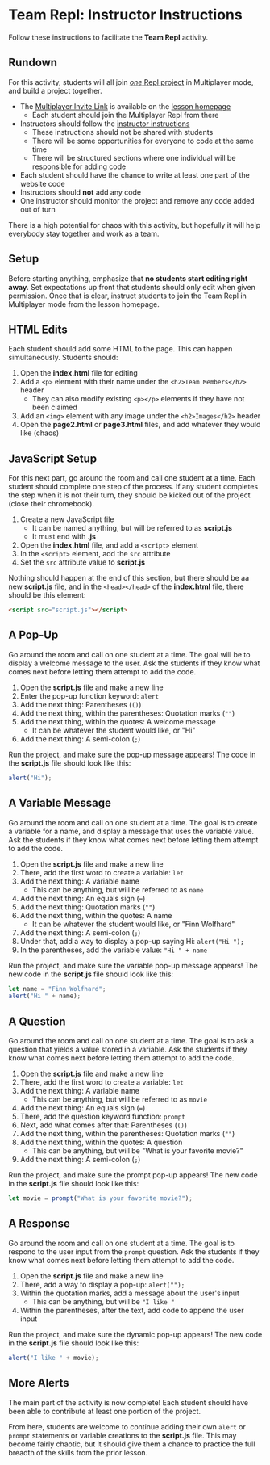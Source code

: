 # Team Repl: Instructor Instructions
Follow these instructions to facilitate the **Team Repl** activity.

## Rundown
For this activity, students will all join [_one_ Repl project](https://replit.com/@HylandOutreach/UcsJsIntroReview) in Multiplayer mode, and build a project together.

- The [Multiplayer Invite Link](https://replit.com/join/qlopumkkfx-hylandoutreach) is available on the [lesson homepage](StudentDesc.md)
    - Each student should join the Multiplayer Repl from there
- Instructors should follow the [instructor instructions](TeamRepl.md)
    - These instructions should not be shared with students
    - There will be some opportunities for everyone to code at the same time
    - There will be structured sections where one individual will be responsible for adding code
- Each student should have the chance to write at least one part of the website code
- Instructors should **not** add any code
- One instructor should monitor the project and remove any code added out of turn

There is a high potential for chaos with this activity, but hopefully it will help everybody stay together and work as a team.

## Setup
Before starting anything, emphasize that **no students start editing right away**. Set expectations up front that students should only edit when given permission. Once that is clear, instruct students to join the Team Repl in Multiplayer mode from the lesson homepage.

## HTML Edits
Each student should add some HTML to the page. This can happen simultaneously. Students should:

1. Open the **index.html** file for editing
1. Add a `<p>` element with their name under the `<h2>Team Members</h2>` header
    - They can also modify existing `<p></p>` elements if they have not been claimed
1. Add an `<img>` element with any image under the `<h2>Images</h2>` header
1. Open the **page2.html** or **page3.html** files, and add whatever they would like (chaos)

## JavaScript Setup
For this next part, go around the room and call one student at a time. Each student should complete one step of the process. If any student completes the step when it is not their turn, they should be kicked out of the project (close their chromebook).

1. Create a new JavaScript file
    - It can be named anything, but will be referred to as **script.js**
    - It must end with **.js**
1. Open the **index.html** file, and add a `<script>` element
1. In the `<script>` element, add the `src` attribute
1. Set the `src` attribute value to **script.js**

Nothing should happen at the end of this section, but there should be aa new **script.js** file, and in the `<head></head>` of the **index.html** file, there should be this element:

```html
<script src="script.js"></script>
```

## A Pop-Up
Go around the room and call on one student at a time. The goal will be to display a welcome message to the user. Ask the students if they know what comes next before letting them attempt to add the code.

1. Open the **script.js** file and make a new line
1. Enter the pop-up function keyword: `alert`
1. Add the next thing: Parentheses (`()`)
1. Add the next thing, within the parentheses: Quotation marks (`""`)
1. Add the next thing, within the quotes: A welcome message
    - It can be whatever the student would like, or "Hi"
1. Add the next thing: A semi-colon (`;`)

Run the project, and make sure the pop-up message appears! The code in the **script.js** file should look like this:

```js
alert("Hi");
```

## A Variable Message
Go around the room and call on one student at a time. The goal is to create a variable for a name, and display a message that uses the variable value. Ask the students if they know what comes next before letting them attempt to add the code.

1. Open the **script.js** file and make a new line
1. There, add the first word to create a variable: `let`
1. Add the next thing: A variable name
    - This can be anything, but will be referred to as `name`
1. Add the next thing: An equals sign (`=`)
1. Add the next thing: Quotation marks (`""`)
1. Add the next thing, within the quotes: A name
    - It can be whatever the student would like, or "Finn Wolfhard"
1. Add the next thing: A semi-colon (`;`)
1. Under that, add a way to display a pop-up saying Hi: `alert("Hi ");`
1. In the parentheses, add the variable value: `"Hi " + name`

Run the project, and make sure the variable pop-up message appears! The new code in the **script.js** file should look like this:

```js
let name = "Finn Wolfhard";
alert("Hi " + name);
```

## A Question
Go around the room and call on one student at a time. The goal is to ask a question that yields a value stored in a variable. Ask the students if they know what comes next before letting them attempt to add the code.

1. Open the **script.js** file and make a new line
1. There, add the first word to create a variable: `let`
1. Add the next thing: A variable name
    - This can be anything, but will be referred to as `movie`
1. Add the next thing: An equals sign (`=`)
1. There, add the question keyword function: `prompt`
1. Next, add what comes after that: Parentheses (`()`)
1. Add the next thing, within the parentheses: Quotation marks (`""`)
1. Add the next thing, within the quotes: A question
    - This can be anything, but will be "What is your favorite movie?"
1. Add the next thing: A semi-colon (`;`)

Run the project, and make sure the prompt pop-up appears! The new code in the **script.js** file should look like this:

```js
let movie = prompt("What is your favorite movie?");
```

## A Response
Go around the room and call on one student at a time. The goal is to respond to the user input from the `prompt` question. Ask the students if they know what comes next before letting them attempt to add the code.

1. Open the **script.js** file and make a new line
1. There, add a way to display a pop-up: `alert("");`
1. Within the quotation marks, add a message about the user's input
    - This can be anything, but will be `"I like "`
1. Within the parentheses, after the text, add code to append the user input

Run the project, and make sure the dynamic pop-up appears! The new code in the **script.js** file should look like this:

```js
alert("I like " + movie);
```

## More Alerts
The main part of the activity is now complete! Each student should have been able to contribute at least one portion of the project.

From here, students are welcome to continue adding their own `alert` or `prompt` statements or variable creations to the **script.js** file. This may become fairly chaotic, but it should give them a chance to practice the full breadth of the skills from the prior lesson.
